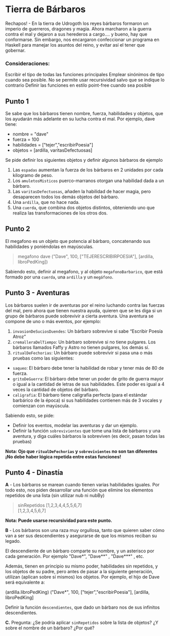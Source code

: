 # Tierra de Bárbaros 

Rechapos! - En la tierra de Udrogoth los reyes bárbaros formaron un imperio de guerreros, dragones y magia. Ahora marcharon a la guerra contra el mal y dejaron a sus herederos a cargo.... y bueno, hay que conformarse.
Sin embargo, nos encargaron confeccionar un programa en Haskell para manejar los asuntos del reino, y evitar así el tener que gobernar.

### Consideraciones: 
Escribir el tipo de todas las funciones principales
Emplear sinónimos de tipo cuando sea posible.
No se permite usar recursividad salvo que se indique lo contrario
Definir las funciones en estilo point-free cuando sea posible

## Punto 1

Se sabe que los bárbaros tienen nombre, fuerza, habilidades y objetos, que los ayudarán más adelante en su lucha contra el mal. Por ejemplo, dave tiene:
* nombre = "dave"
*  fuerza = 100
*  habilidades = ["tejer","escribirPoesia"]
*  objetos = [ardilla, varitasDefectuosas]

Se pide definir los siguientes objetos y definir algunos bárbaros de ejemplo
1. Las `espadas` aumentan la fuerza de los bárbaros en 2 unidades por cada kilogramo de peso.
1. Los `amuletosMisticos` puerco-marranos otorgan una habilidad dada a un bárbaro.
1. Las `varitasDefectuosas`, añaden la habilidad de hacer magia, pero desaparecen todos los demás objetos del bárbaro.
1. Una `ardilla`, que no hace nada.
1. Una `cuerda`, que combina dos objetos distintos, obteniendo uno que realiza las transformaciones de los otros dos.

## Punto 2

El megafono es un objeto que potencia al bárbaro, concatenando sus habilidades y poniéndolas en mayúsculas. 

> megafono dave
    ("Dave", 100, ["TEJERESCRIBIRPOESIA"], [ardilla, libroPedKing])

Sabiendo esto, definir al megafono, y al objeto `megafonoBarbarico`, que está formado por una `cuerda`, una `ardilla` y un `megáfono`. 

## Punto 3 - Aventuras 

Los bárbaros suelen ir de aventuras por el reino luchando contra las fuerzas del mal, pero ahora que tienen nuestra ayuda, quieren que se les diga si un grupo de bárbaros puede sobrevivir a cierta aventura.  Una aventura se compone de uno o más eventos, por ejemplo:

1. `invasionDeSuciosDuendes`: Un bárbaro sobrevive si sabe “Escribir Poesía Atroz”
1. `cremalleraDelTiempo`: Un bárbaro sobrevive si no tiene pulgares. Los bárbaros llamados Faffy y Astro no tienen pulgares, los demás sí. 
1. `ritualDeFechorias`: Un bárbaro puede sobrevivir si pasa una o más pruebas como las siguientes:  
- `saqueo`: El bárbaro debe tener la habilidad de robar y tener más de 80 de fuerza.
- `gritoDeGuerra`: El bárbaro debe tener un poder de grito de guerra mayor o igual a la cantidad de letras de sus habilidades. Este poder es igual a 4 veces la cantidad de objetos del bárbaro.
- `caligrafia`: El bárbaro tiene caligrafía perfecta (para el estándar barbárico de la época) si sus habilidades contienen más de 3 vocales y comienzan con mayúscula.

Sabiendo esto, se pide:
* Definir los eventos, modelar las aventuras y dar un ejemplo. 
* Definir la función `sobrevivientes` que tome una lista de bárbaros y una aventura, y diga cuáles bárbaros la sobreviven (es decir, pasan todas las pruebas)

**Nota: Ojo que `ritualDeFechorias` y `sobrevivientes` no son tan diferentes ¡No debe haber lógica repetida entre estas funciones!**

## Punto 4 - Dinastía

**A** - Los bárbaros se marean cuando tienen varias habilidades iguales. Por todo esto, nos piden desarrollar una función que elimine los elementos repetidos de una lista (sin utilizar nub ni nubBy)

> sinRepetidos [1,2,3,4,4,5,5,6,7]           
>    [1,2,3,4,5,6,7]

**Nota: Puede usarse recursividad para este punto.**

**B** - Los bárbaros son una raza muy orgullosa, tanto que quieren saber cómo van a ser sus descendientes y asegurarse de que los mismos reciban su legado.

El descendiente de un bárbaro comparte su nombre, y un asterisco por cada generación. Por ejemplo "Dave*", "Dave**" , "Dave***" , etc. 

Además, tienen en principio su mismo poder, habilidades sin repetidos, y los objetos de su padre, pero antes de pasar a la siguiente generación, utilizan (aplican sobre sí mismos) los objetos. Por ejemplo, el hijo de Dave será equivalente a:

(ardilla.libroPedKing) ("Dave*", 100, ["tejer","escribirPoesia"], [ardilla, libroPedKing]


Definir la función `descendientes`, que dado un bárbaro nos de sus infinitos descendientes. 

**C.** Pregunta: ¿Se podría aplicar `sinRepetidos` sobre la lista de objetos? ¿Y sobre el nombre de un bárbaro? ¿Por qué?

